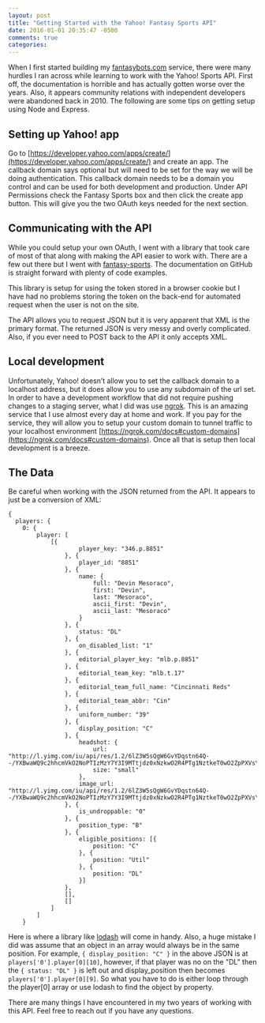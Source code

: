 ```yaml
---
layout: post
title: "Getting Started with the Yahoo! Fantasy Sports API"
date: 2016-01-01 20:35:47 -0500
comments: true
categories: 
---
```


When I first started building my [fantasybots.com](http://fantasybots.com) service, there were many hurdles I ran across while learning to work with the Yahoo! Sports API. First off, the documentation is horrible and has actually gotten worse over the years. Also, it appears community relations with independent developers were abandoned back in 2010. The following are some tips on getting setup using Node and Express.

## Setting up Yahoo! app
Go to [https://developer.yahoo.com/apps/create/](https://developer.yahoo.com/apps/create/) and create an app. The callback domain says optional but will need to be set for the way we will be doing authentication. This callback domain needs to be a domain you control and can be used for both development and production. Under API Permissions check the Fantasy Sports box and then click the create app button. This will give you the two OAuth keys needed for the next section. 

## Communicating with the API
While you could setup your own OAuth, I went with a library that took care of most of that along with making the API easier to work with. There are a few out there but I went with [fantasy-sports](https://github.com/jcreamer898/fantasy-sports). The documentation on GitHub is straight forward with plenty of code examples. 

This library is setup for using the token stored in a browser cookie but I have had no problems storing the token on the back-end for automated request when the user is not on the site. 

The API allows you to request JSON but it is very apparent that XML is the primary format. The returned JSON is very messy and overly complicated. Also, if you ever need to POST back to the API it only accepts XML.

## Local development
Unfortunately, Yahoo! doesn’t allow you to set the callback domain to a localhost address, but it does allow you to use any subdomain of the url set. In order to have a development workflow that did not require pushing changes to a staging server, what I did was use [ngrok](https://ngrok.com/). This is an amazing service that I use almost every day at home and work. If you pay for the service, they will allow you to setup your custom domain to tunnel traffic to your localhost environment [https://ngrok.com/docs#custom-domains](https://ngrok.com/docs#custom-domains). Once all that is setup then local development is a breeze.

## The Data
Be careful when working with the JSON returned from the API. It appears to just be a conversion of XML:
```
{
  players: {
    0: {
        player: [
            [{
                    player_key: "346.p.8851"
                }, {
                    player_id: "8851"
                }, {
                    name: {
                        full: "Devin Mesoraco",
                        first: "Devin",
                        last: "Mesoraco",
                        ascii_first: "Devin",
                        ascii_last: "Mesoraco"
                    }
                }, {
                    status: "DL"
                }, {
                    on_disabled_list: "1"
                }, {
                    editorial_player_key: "mlb.p.8851"
                }, {
                    editorial_team_key: "mlb.t.17"
                }, {
                    editorial_team_full_name: "Cincinnati Reds"
                }, {
                    editorial_team_abbr: "Cin"
                }, {
                    uniform_number: "39"
                }, {
                    display_position: "C"
                }, {
                    headshot: {
                        url: "http://l.yimg.com/iu/api/res/1.2/6lZ3W5sQgW6GvYDqstn64Q--/YXBwaWQ9c2hhcmVkO2NoPTIzMzY7Y3I9MTtjdz0xNzkwO2R4PTg1NztkeT0wO2ZpPXVsY3JvcDtoPTYwO3E9MTAwO3c9NDY-/https://s.yimg.com/xe/i/us/sp/v/mlb_cutout/players_l/20150406/8851.png",
                        size: "small"
                    },
                    image_url: "http://l.yimg.com/iu/api/res/1.2/6lZ3W5sQgW6GvYDqstn64Q--/YXBwaWQ9c2hhcmVkO2NoPTIzMzY7Y3I9MTtjdz0xNzkwO2R4PTg1NztkeT0wO2ZpPXVsY3JvcDtoPTYwO3E9MTAwO3c9NDY-/https://s.yimg.com/xe/i/us/sp/v/mlb_cutout/players_l/20150406/8851.png"
                }, {
                    is_undroppable: "0"
                }, {
                    position_type: "B"
                }, {
                    eligible_positions: [{
                        position: "C"
                    }, {
                        position: "Util"
                    }, {
                        position: "DL"
                    }]
                },
                [],
                []
            ]
        ]
    }
```
Here is where a library like [lodash](https://lodash.com/) will come in handy. Also, a huge mistake I did was assume that an object in an array would always be in the same position. For example, `{ display_position: "C" }` in the above JSON is at `players['0'].player[0][10]`, however, if that player was no on the "DL" then the `{ status: "DL" }` is left out and display_position then becomes `players['0'].player[0][9]`. So what you have to do is either loop through the player[0] array or use lodash to find the object by property. 

There are many things I have encountered in my two years of working with this API. Feel free to reach out if you have any questions.

